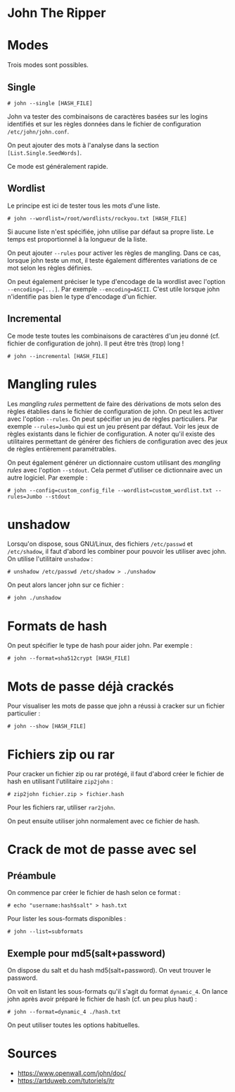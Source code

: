 John The Ripper
===============

# Modes
Trois modes sont possibles.

## Single
```
# john --single [HASH_FILE]
```
John va tester des combinaisons de caractères basées sur les logins identifiés et sur les règles données dans le fichier de configuration `/etc/john/john.conf`.

On peut ajouter des mots à l'analyse dans la section `[List.Single.SeedWords]`.

Ce mode est généralement rapide.

## Wordlist
Le principe est ici de tester tous les mots d'une liste.
```
# john --wordlist=/root/wordlists/rockyou.txt [HASH_FILE]
```

Si aucune liste n'est spécifiée, john utilise par défaut sa propre liste. Le temps est proportionnel à la longueur de la liste.

On peut ajouter `--rules` pour activer les règles de mangling. Dans ce cas, lorsque john teste un mot, il teste également différentes variations de ce mot selon les règles définies.

On peut également préciser le type d'encodage de la wordlist avec l'option `--encoding=[...]`. Par exemple `--encoding=ASCII`. C'est utile lorsque john n'identifie pas bien le type d'encodage d'un fichier.

## Incremental
Ce mode teste toutes les combinaisons de caractères d'un jeu donné (cf. fichier de configuration de john). Il peut être très (trop) long !
```
# john --incremental [HASH_FILE]
```

# Mangling rules
Les *mangling rules* permettent de faire des dérivations de mots selon des règles établies dans le fichier de configuration de john.
On peut les activer avec l'option `--rules`. On peut spécifier un jeu de règles particuliers. Par exemple `--rules=Jumbo` qui est un jeu présent par défaut.
Voir les jeux de règles existants dans le fichier de configuration.
A noter qu'il existe des utilitaires permettant de générer des fichiers de configuration avec des jeux de règles entièrement paramétrables.

On peut également générer un dictionnaire custom utilisant des *mangling rules* avec l'option `--stdout`. Cela permet d'utiliser ce dictionnaire avec un autre logiciel. Par exemple :
```
# john --config=custom_config_file --wordlist=custom_wordlist.txt --rules=Jumbo --stdout
```

# unshadow
Lorsqu'on dispose, sous GNU/Linux, des fichiers `/etc/passwd` et `/etc/shadow`, il faut d'abord les combiner pour pouvoir les utiliser avec john. On utilise l'utilitaire `unshadow` :
```
# unshadow /etc/passwd /etc/shadow > ./unshadow
```
On peut alors lancer john sur ce fichier :
```
# john ./unshadow
```

# Formats de hash
On peut spécifier le type de hash pour aider john. Par exemple :
```
# john --format=sha512crypt [HASH_FILE]
```

# Mots de passe déjà crackés
Pour visualiser les mots de passe que john a réussi à cracker sur un fichier particulier :
```
# john --show [HASH_FILE]
```

# Fichiers zip ou rar
Pour cracker un fichier zip ou rar protégé, il faut d'abord créer le fichier de hash en utilisant l'utilitaire `zip2john` :
```
# zip2john fichier.zip > fichier.hash
```
Pour les fichiers rar, utiliser `rar2john`.

On peut ensuite utiliser john normalement avec ce fichier de hash.

# Crack de mot de passe avec sel
## Préambule
On commence par créer le fichier de hash selon ce format :
```
# echo "username:hash$salt" > hash.txt
```
Pour lister les sous-formats disponibles :
```
# john --list=subformats
```

## Exemple pour md5(salt+password)
On dispose du salt et du hash md5(salt+password). On veut trouver le password.

On voit en listant les sous-formats qu'il s'agit du format `dynamic_4`. On lance john après avoir préparé le fichier de hash (cf. un peu plus haut) :
```
# john --format=dynamic_4 ./hash.txt
```

On peut utiliser toutes les options habituelles.

# Sources
* https://www.openwall.com/john/doc/
* https://artduweb.com/tutoriels/jtr
